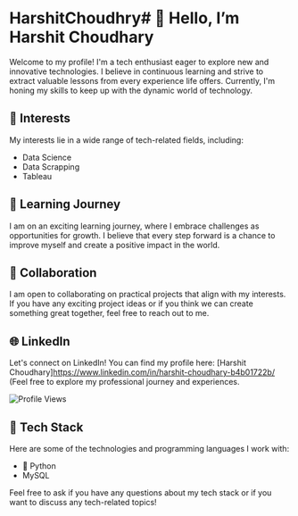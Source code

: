 # HarshitChoudhry# 👋 Hello, I’m Harshit Choudhary
Welcome to my profile! I'm a tech enthusiast eager to explore new and innovative technologies. I believe in continuous learning and strive to extract valuable lessons from every experience life offers. Currently, I'm honing my skills to keep up with the dynamic world of technology.

## 🚀 Interests
My interests lie in a wide range of tech-related fields, including:

- Data Science
- Data Scrapping 
- Tableau

## 🌱 Learning Journey
I am on an exciting learning journey, where I embrace challenges as opportunities for growth. I believe that every step forward is a chance to improve myself and create a positive impact in the world.

## 💼 Collaboration
I am open to collaborating on practical projects that align with my interests. If you have any exciting project ideas or if you think we can create something great together, feel free to reach out to me.

## 🌐 LinkedIn
Let's connect on LinkedIn! You can find my profile here: [Harshit Choudhary]https://www.linkedin.com/in/harshit-choudhary-b4b01722b/
(Feel free to explore my professional journey and experiences.

![Profile Views](https://komarev.com/ghpvc/?username=HarshitChoudhry&color=brightgreen)

## 🔧 Tech Stack
Here are some of the technologies and programming languages I work with:

- 🐍 Python
-   MySQL 
<!-- add your own -->
Feel free to ask if you have any questions about my tech stack or if you want to discuss any tech-related topics!

